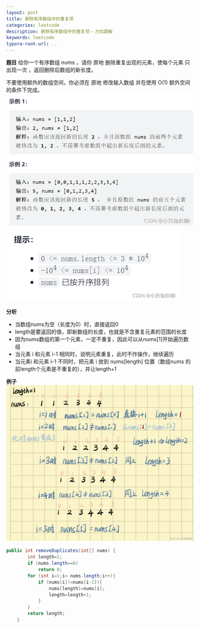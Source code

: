 ```yaml
---
layout: post
title: 删除有序数组中的重复项
categories: leetcode
description: 删除有序数组中的重复项--力扣题解
keywords: leetcode
typora-root-url: ..
---
```


﻿**题目**
给你一个有序数组 nums ，请你 原地 删除重复出现的元素，使每个元素 只出现一次 ，返回删除后数组的新长度。

不要使用额外的数组空间，你必须在 原地 修改输入数组 并在使用 O(1) 额外空间的条件下完成。
![在这里插入图片描述](/images/posts/Remove-duplicates-from-ordered-arrays/ad75af4f880143e9864873ef6482ffef.png)
![在这里插入图片描述](/images/posts/Remove-duplicates-from-ordered-arrays/877008a20e8f4e7083e54349f36c60a4.png)

**分析**
- 当数组nums为空（长度为0）时，直接返回0
- length是要返回的值，即新数组的长度，也就是不含重复元素的范围的长度
- 因为nums数组的第一个元素，一定不重复，因此可以从nums[1]开始遍历数组
- 当元素 i 和元素 i-1 相同时，说明元素重复，此时不作操作，继续遍历
- 当元素i 和元素 i-1 不同时，把元素 i 放到 nums[length] 位置（数组nums 的前length个元素是不重复的），并让length+1

**例子**
![在这里插入图片描述](/images/posts/Remove-duplicates-from-ordered-arrays/a64908d2783c496eb35ef3542de939a6.png)



```java
public int removeDuplicates(int[] nums) {
        int length=1;
        if (nums.length==0)
            return 0;
        for (int i=1;i< nums.length;i++){
            if (nums[i]!=nums[i-1]){
                nums[length]=nums[i];
                length=length+1;
            }
        }
        return length;
    }
```